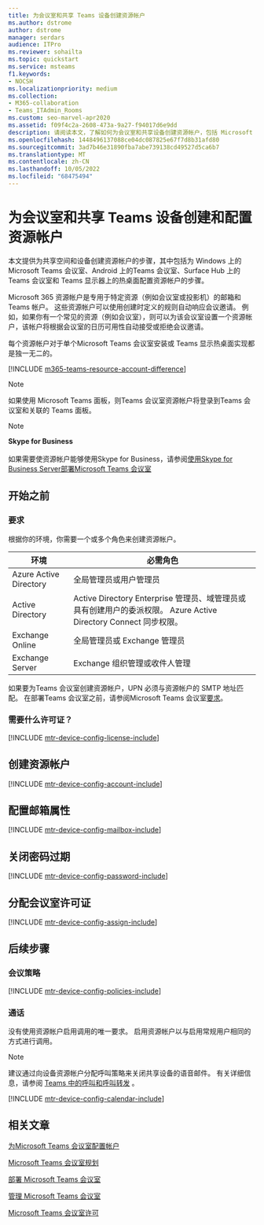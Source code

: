 ```yaml
---
title: 为会议室和共享 Teams 设备创建资源帐户
ms.author: dstrome
author: dstrome
manager: serdars
audience: ITPro
ms.reviewer: sohailta
ms.topic: quickstart
ms.service: msteams
f1.keywords:
- NOCSH
ms.localizationpriority: medium
ms.collection:
- M365-collaboration
- Teams_ITAdmin_Rooms
ms.custom: seo-marvel-apr2020
ms.assetid: f09f4c2a-2608-473a-9a27-f94017d6e9dd
description: 请阅读本文，了解如何为会议室和共享设备创建资源帐户，包括 Microsoft Teams 会议室、Surface Hub 上的Teams 会议室和 Teams 上的热桌面显示。
ms.openlocfilehash: 1448496137088ce04dc087825e67f7d8b31afd80
ms.sourcegitcommit: 3ad7b46e31890fba7abe739138cd49527d5ca6b7
ms.translationtype: MT
ms.contentlocale: zh-CN
ms.lasthandoff: 10/05/2022
ms.locfileid: "68475494"
---
```

# <a name="create-and-configure-resource-accounts-for-rooms-and-shared-teams-devices"></a>为会议室和共享 Teams 设备创建和配置资源帐户

本文提供为共享空间和设备创建资源帐户的步骤，其中包括为 Windows 上的Microsoft Teams 会议室、Android 上的Teams 会议室、Surface Hub 上的Teams 会议室和 Teams 显示器上的热桌面配置资源帐户的步骤。

Microsoft 365 资源帐户是专用于特定资源（例如会议室或投影机）的邮箱和 Teams 帐户。 这些资源帐户可以使用创建时定义的规则自动响应会议邀请。 例如，如果你有一个常见的资源（例如会议室），则可以为该会议室设置一个资源帐户，该帐户将根据会议室的日历可用性自动接受或拒绝会议邀请。 

每个资源帐户对于单个Microsoft Teams 会议室安装或 Teams 显示热桌面实现都是独一无二的。

[!INCLUDE [m365-teams-resource-account-difference](../includes/m365-teams-resource-account-difference.md)]

> [!NOTE]
> 如果使用 Microsoft Teams 面板，则Teams 会议室资源帐户将登录到Teams 会议室和关联的 Teams 面板。

> [!NOTE]
> **Skype for Business** <br><br>
> 如果需要使资源帐户能够使用Skype for Business，请参阅[使用Skype for Business Server部署Microsoft Teams 会议室](with-skype-for-business-server-2015.md)

## <a name="before-you-begin"></a>开始之前

### <a name="requirements"></a>要求

根据你的环境，你需要一个或多个角色来创建资源帐户。

|**环境**|**必需角色**|
|-----|-----|
|Azure Active Directory  <br/> |全局管理员或用户管理员  <br/> |
|Active Directory  <br/> |Active Directory Enterprise 管理员、域管理员或具有创建用户的委派权限。 Azure Active Directory Connect 同步权限。  <br/> |
|Exchange Online  <br/> |全局管理员或 Exchange 管理员   <br/> |
|Exchange Server  <br/> |Exchange 组织管理或收件人管理   <br/> |

如果要为Teams 会议室创建资源帐户，UPN 必须与资源帐户的 SMTP 地址匹配。 在部署Teams 会议室之前，请参阅Microsoft Teams 会议室[要求](requirements.md)。

### <a name="what-license-do-you-need"></a>需要什么许可证？

[!INCLUDE [mtr-device-config-license-include](../includes/mtr-device-config-license-include.md)]

## <a name="create-a-resource-account"></a>创建资源帐户

[!INCLUDE [mtr-device-config-account-include](../includes/mtr-device-config-account-include.md)]

## <a name="configure-mailbox-properties"></a>配置邮箱属性

[!INCLUDE [mtr-device-config-mailbox-include](../includes/mtr-device-config-mailbox-include.md)]

## <a name="turn-off-password-expiration"></a>关闭密码过期

[!INCLUDE [mtr-device-config-password-include](../includes/mtr-device-config-password-include.md)]

## <a name="assign-a-meeting-room-license"></a>分配会议室许可证

[!INCLUDE [mtr-device-config-assign-include](../includes/mtr-device-config-assign-include.md)]

## <a name="next-steps"></a>后续步骤

### <a name="meeting-policies"></a>会议策略

[!INCLUDE [mtr-device-config-policies-include](../includes/mtr-device-config-policies-include.md)]

### <a name="calling"></a>通话

没有使用资源帐户启用调用的唯一要求。 启用资源帐户以与启用常规用户相同的方式进行调用。

> [!NOTE]
> 建议通过向设备资源帐户分配呼叫策略来关闭共享设备的语音邮件。 有关详细信息，请参阅 [Teams 中的呼叫和呼叫转发](../teams-calling-policy.md) 。

[!INCLUDE [mtr-device-config-calendar-include](../includes/mtr-device-config-calendar-include.md)]

## <a name="related-articles"></a>相关文章

[为Microsoft Teams 会议室配置帐户](rooms-configure-accounts.md)

[Microsoft Teams 会议室规划](rooms-plan.md)

[部署 Microsoft Teams 会议室](rooms-deploy.md)

[管理 Microsoft Teams 会议室](rooms-manage.md)

[Microsoft Teams 会议室许可](rooms-licensing.md)
